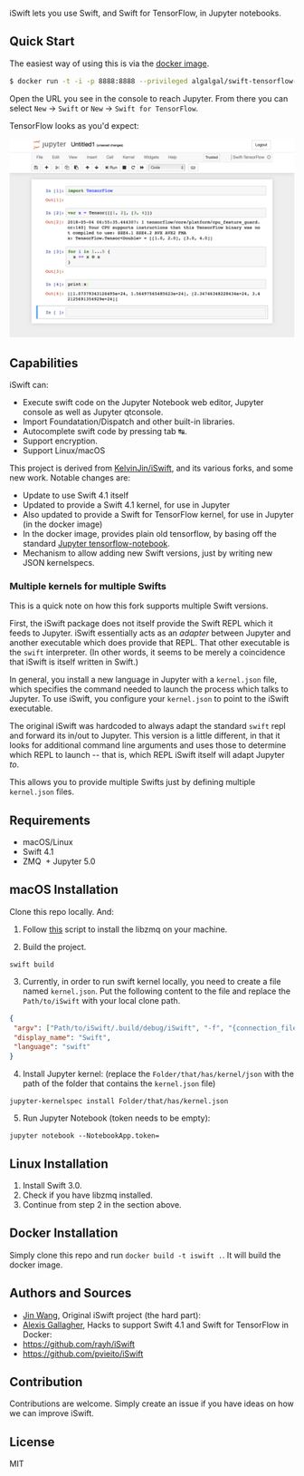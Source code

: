 iSwift lets you use Swift, and Swift for TensorFlow, in Jupyter notebooks.

## Quick Start

The easiest way of using this is via the [docker image](https://hub.docker.com/r/algalgal/swift-notebook/).

```bash
$ docker run -t -i -p 8888:8888 --privileged algalgal/swift-tensorflow-notebook
```

Open the URL you see in the console to reach Jupyter. From there you
can select `New` -> `Swift` or `New` -> `Swift for TensorFlow`.

TensorFlow looks as you'd expect:

<p align="center">
  <img src="images/screenshot.png">
</p>

## Capabilities

iSwift can:

  + Execute swift code on the Jupyter Notebook web editor, Jupyter console as well as Jupyter qtconsole.
  + Import Foundatation/Dispatch and other built-in libraries.
  + Autocomplete swift code by pressing tab ↹.
  + Support encryption.
  + Support Linux/macOS
  
This project is derived from [KelvinJin/iSwift](https://github.com/KelvinJin/iSwift), and its various forks, and some new work. Notable changes are:

  + Update to use Swift 4.1 itself
  + Updated to provide a Swift 4.1 kernel, for use in Jupyter
  + Also updated to provide a Swift for TensorFlow kernel, for use in Jupyter (in the docker image)
  + In the docker image, provides plain old tensorflow, by basing off the standard [Jupyter tensorflow-notebook](https://github.com/jupyter/docker-stacks/tree/master/tensorflow-notebook).
  + Mechanism to allow adding new Swift versions, just by writing new JSON kernelspecs.


### Multiple kernels for multiple Swifts

This is a quick note on how this fork supports multiple Swift versions.

First, the iSwift package does not itself provide the Swift REPL which
it feeds to Jupyter. iSwift essentially acts as an _adapter_ between
Jupyter and another executable which does provide that REPL. That
other executable is the `swift` interpreter. (In other words, it seems
to be merely a coincidence that iSwift is itself written in Swift.)

In general, you install a new language in Jupyter with a `kernel.json`
file, which specifies the command needed to launch the process which
talks to Jupyter. To use iSwift, you configure your `kernel.json` to
point to the iSwift executable.

The original iSwift was hardcoded to always adapt the standard `swift`
repl and forward its in/out to Jupyter. This version is a little
different, in that it looks for additional command line arguments and
uses those to determine which REPL to launch -- that is, which REPL
iSwift itself will adapt Jupyter _to_.

This allows you to provide multiple Swifts just by defining multiple
`kernel.json` files.

## Requirements

  + macOS/Linux
  + Swift 4.1
  + ZMQ
  + Jupyter 5.0

## macOS Installation

Clone this repo locally. And:

1. Follow [this](https://github.com/Zewo/ZeroMQ/blob/master/setup_env.sh) script to install the libzmq on your machine.

2. Build the project.

```
swift build
```

3. Currently, in order to run swift kernel locally, you need to create a file named
`kernel.json`. Put the following content to the file and replace the `Path/to/iSwift`
with your local clone path.

```json
{
 "argv": ["Path/to/iSwift/.build/debug/iSwift", "-f", "{connection_file}"],
 "display_name": "Swift",
 "language": "swift"
}
```

4. Install Jupyter kernel: (replace the `Folder/that/has/kernel/json` with
  the path of the folder that contains the `kernel.json` file)

```
jupyter-kernelspec install Folder/that/has/kernel.json
```

5. Run Jupyter Notebook (token needs to be empty):
```
jupyter notebook --NotebookApp.token=
```

## Linux Installation

1. Install Swift 3.0.
2. Check if you have libzmq installed.
3. Continue from step 2 in the section above.

## Docker Installation

Simply clone this repo and run `docker build -t iswift .`. It will build the docker image.

## Authors and Sources

- [Jin Wang](https://twitter.com/jinw1990), Original iSwift project (the hard part): 
- [Alexis Gallagher](https://twitter.com/alexisgallagher), Hacks to support Swift 4.1 and Swift for TensorFlow in Docker: 
- https://github.com/rayh/iSwift
- https://github.com/pvieito/iSwift


## Contribution

Contributions are welcome. Simply create an issue if you have ideas on how we
can improve iSwift.

## License
MIT
